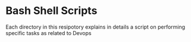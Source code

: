 # Bash Shell Scripts
Each directory in this resipotory explains in details a script on performing specific tasks as related to Devops
